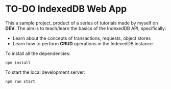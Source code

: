 # TO-DO IndexedDB Web App

This a sample project, product of a series of tutorials made by myself on **DEV**. The aim is to teach/learn the basics of the IndexedDB API, specifically:

- Learn about the concepts of transactions, requests, object stores
- Learn how to perform **CRUD** operations in the IndexedDB instance

To install all the dependencies:
```
npm install
```

To start the local development server:
```
npm run start   
```

